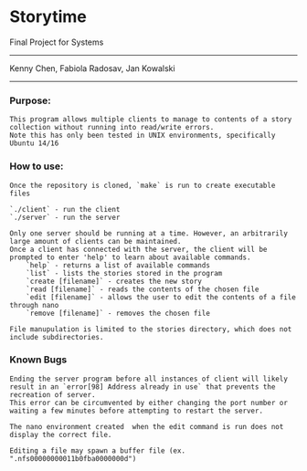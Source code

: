 # Storytime
Final Project for Systems

***

Kenny Chen, Fabiola Radosav, Jan Kowalski

***

### Purpose:
	This program allows multiple clients to manage to contents of a story collection without running into read/write errors.
	Note this has only been tested in UNIX environments, specifically Ubuntu 14/16


### How to use:
	Once the repository is cloned, `make` is run to create executable files

	`./client` - run the client
	`./server` - run the server

	Only one server should be running at a time. However, an arbitrarily large amount of clients can be maintained.
	Once a client has connected with the server, the client will be prompted to enter 'help' to learn about available commands.
		`help` - returns a list of available commands
		`list` - lists the stories stored in the program
		`create [filename]` - creates the new story
		`read [filename]` - reads the contents of the chosen file
		`edit [filename]` - allows the user to edit the contents of a file through nano
		`remove [filename]` - removes the chosen file

	File manupulation is limited to the stories directory, which does not include subdirectories.


### Known Bugs
	Ending the server program before all instances of client will likely result in an `error[98] Address already in use` that prevents the recreation of server.
	This error can be circumvented by either changing the port number or waiting a few minutes before attempting to restart the server.

	The nano environment created  when the edit command is run does not display the correct file.

	Editing a file may spawn a buffer file (ex. ".nfs00000000011b0fba0000000d")
